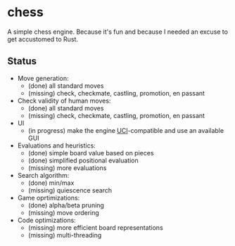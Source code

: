 # chess
A simple chess engine. 
Because it's fun and because I needed an excuse to get accustomed to Rust.

## Status
- Move generation:
  - (done) all standard moves
  - (missing) check, checkmate, castling, promotion, en passant
- Check validity of human moves:
  - (done) all standard moves
  - (missing) check, checkmate, castling, promotion, en passant
- UI 
  - (in progress) make the engine [UCI](https://en.wikipedia.org/wiki/Universal_Chess_Interface)-compatible and use an available GUI
- Evaluations and heuristics:
  - (done) simple board value based on pieces
  - (done) simplified positional evaluation
  - (missing) more evaluations
- Search algorithm:
  - (done) min/max
  - (missing) quiescence search
- Game oprtimizations:
  - (done) alpha/beta pruning
  - (missing) move ordering
- Code optimizations:
  - (missing) more efficient board representations
  - (missing) multi-threading


